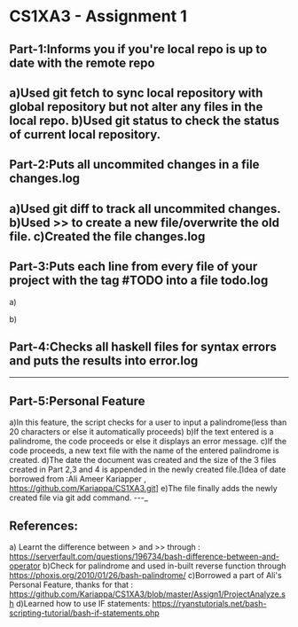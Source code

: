 CS1XA3 - Assignment 1
=====================

## Part-1:Informs you if you're local repo is up to date with the remote repo

a)Used git fetch to sync local repository with global repository but not alter any files in the local repo.
b)Used git status to check the status of current local repository.
---
## Part-2:Puts all uncommited changes in a file changes.log 
a)Used git diff to track all uncommited changes.
b)Used >> to create a new file/overwrite the old file.
c)Created the file changes.log
---
## Part-3:Puts each line from every file of your project with the tag #TODO into a file todo.log

a)

b)

## Part-4:Checks all haskell files for syntax errors and puts the results into error.log
---
## Part-5:Personal Feature

a)In this feature, the script checks for a user to input a palindrome(less than 20 characters or else it automatically proceeds)
b)If the text entered is a palindrome, the code proceeds or else it displays an error message.
c)If the code proceeds, a new text file with the name of the entered palindrome is created.
d)The date the document was created and the size of the 3 files created in Part 2,3 and 4 is appended in the newly created file.[Idea of date borrowed from :Ali Ameer Kariapper , https://github.com/Kariappa/CS1XA3.git]
e)The file finally adds the newly created file via git add command.
---_
## References:

a) Learnt the difference between > and >> through : https://serverfault.com/questions/196734/bash-difference-between-and-operator
b)Check for palindrome and used in-built reverse function through https://phoxis.org/2010/01/26/bash-palindrome/
c)Borrowed a part of Ali's Personal Feature, thanks for that : https://github.com/Kariappa/CS1XA3/blob/master/Assign1/ProjectAnalyze.sh
d)Learned how to use IF statements: https://ryanstutorials.net/bash-scripting-tutorial/bash-if-statements.php


